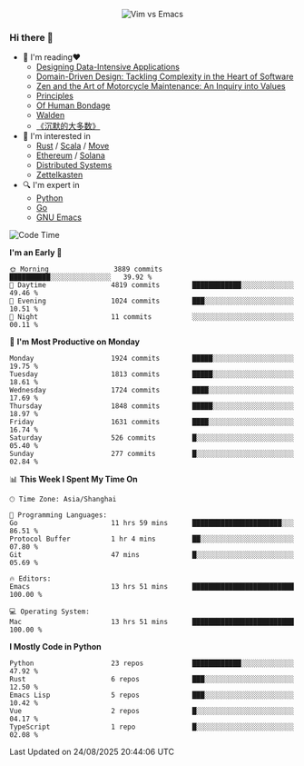 <p align="center">
    <img src="https://gist.githubusercontent.com/coldnight/e696baffb094e71c96cb302118878eae/raw/40ea5053a6f66cc65f90f437e4173497da225958/banner.gif" alt="Vim vs Emacs" />
</p>

### Hi there 👋

- 📖 I'm reading❤️
    + [Designing Data-Intensive Applications](https://www.oreilly.com/library/view/designing-data-intensive-applications/9781491903063/)
    + [Domain-Driven Design: Tackling Complexity in the Heart of Software](https://www.dddcommunity.org/book/evans_2003/)
    + [Zen and the Art of Motorcycle Maintenance: An Inquiry into Values](https://en.wikipedia.org/wiki/Zen_and_the_Art_of_Motorcycle_Maintenance)
    + [Principles](https://www.principles.com/)
    + [Of Human Bondage](https://en.wikipedia.org/wiki/Of_Human_Bondage)
    + [Walden](https://en.wikipedia.org/wiki/Walden)
    + [《沉默的大多数》](https://en.wikipedia.org/wiki/Silent_majority)
- 🌱 I'm interested in
    + [Rust](https://www.rust-lang.org/) / [Scala](https://www.scala-lang.org/) / [Move](https://github.com/move-language/move/)
    + [Ethereum](https://ethereum.org/en/) / [Solana](https://solana.com/)
	+ [Distributed Systems](https://www.linuxzen.com/notes/topics/20200320174417_%E5%88%86%E5%B8%83%E5%BC%8F/)
	+ [Zettelkasten](https://www.linuxzen.com/notes/notes/20220120080920-slip_box/)
- 🔍 I'm expert in
    + [Python](https://www.python.org/)
    + [Go](https://go.dev/)
    + [GNU Emacs](https://www.gnu.org/software/emacs/)

<!--START_SECTION:waka-->
![Code Time](http://img.shields.io/badge/Code%20Time-3%2C401%20hrs%2054%20mins-blue)

**I'm an Early 🐤** 

```text
🌞 Morning                3889 commits        ██████████░░░░░░░░░░░░░░░   39.92 % 
🌆 Daytime                4819 commits        ████████████░░░░░░░░░░░░░   49.46 % 
🌃 Evening                1024 commits        ███░░░░░░░░░░░░░░░░░░░░░░   10.51 % 
🌙 Night                  11 commits          ░░░░░░░░░░░░░░░░░░░░░░░░░   00.11 % 
```
📅 **I'm Most Productive on Monday** 

```text
Monday                   1924 commits        █████░░░░░░░░░░░░░░░░░░░░   19.75 % 
Tuesday                  1813 commits        █████░░░░░░░░░░░░░░░░░░░░   18.61 % 
Wednesday                1724 commits        ████░░░░░░░░░░░░░░░░░░░░░   17.69 % 
Thursday                 1848 commits        █████░░░░░░░░░░░░░░░░░░░░   18.97 % 
Friday                   1631 commits        ████░░░░░░░░░░░░░░░░░░░░░   16.74 % 
Saturday                 526 commits         █░░░░░░░░░░░░░░░░░░░░░░░░   05.40 % 
Sunday                   277 commits         █░░░░░░░░░░░░░░░░░░░░░░░░   02.84 % 
```


📊 **This Week I Spent My Time On** 

```text
🕑︎ Time Zone: Asia/Shanghai

💬 Programming Languages: 
Go                       11 hrs 59 mins      ██████████████████████░░░   86.51 % 
Protocol Buffer          1 hr 4 mins         ██░░░░░░░░░░░░░░░░░░░░░░░   07.80 % 
Git                      47 mins             █░░░░░░░░░░░░░░░░░░░░░░░░   05.69 % 

🔥 Editors: 
Emacs                    13 hrs 51 mins      █████████████████████████   100.00 % 

💻 Operating System: 
Mac                      13 hrs 51 mins      █████████████████████████   100.00 % 
```

**I Mostly Code in Python** 

```text
Python                   23 repos            ████████████░░░░░░░░░░░░░   47.92 % 
Rust                     6 repos             ███░░░░░░░░░░░░░░░░░░░░░░   12.50 % 
Emacs Lisp               5 repos             ███░░░░░░░░░░░░░░░░░░░░░░   10.42 % 
Vue                      2 repos             █░░░░░░░░░░░░░░░░░░░░░░░░   04.17 % 
TypeScript               1 repo              █░░░░░░░░░░░░░░░░░░░░░░░░   02.08 % 
```




 Last Updated on 24/08/2025 20:44:06 UTC
<!--END_SECTION:waka-->
